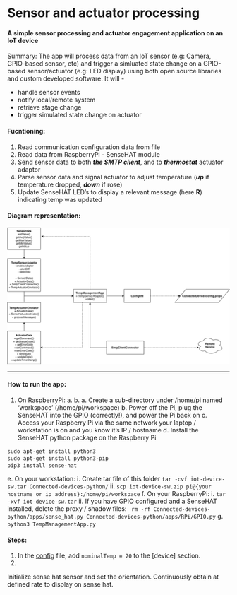 # Sensor and actuator processing
#### A simple sensor processing and actuator engagement application on an IoT device
Summary: The app will process data from an IoT sensor (e.g: Camera, GPIO-based sensor, etc) and trigger a simluated state change on a GPIO-based sensor/actuator (e.g: LED display) using both open source libraries and custom developed software. It will - 
- handle sensor events
- notify local/remote system
- retrieve stage change
- trigger simulated state change on actuator

#### Fucntioning: 
1. Read communication configuration data from file
2. Read data from RaspberryPi - SenseHAT module
3. Send sensor data to both **_the SMTP client_**, and to **_thermostat_** actuator adaptor
4. Parse sensor data and signal actuator to adjust temperature (**_up_** if temperature dropped, **_down_** if rose)
5. Update SenseHAT LED’s to display a relevant message (here **R**) indicating temp was updated


#### Diagram representation:
![alt text](https://github.com/Adhira-Deogade/Connected-devices-python/blob/master/apps/labs/module03/Module03.png)
___

#### How to run the app:
1. On RaspberryPi:
    a. 
    b. 
 a. Create a sub-directory under /home/pi named ‘workspace’ (/home/pi/workspace)
 b. Power off the Pi, plug the SenseHAT into the GPIO (correctly!), and power the Pi back on
 c. Access your Raspberry Pi via the same network your laptop / workstation is on and you know it’s IP / hostname
 d. Install the SenseHAT python package on the Raspberry Pi
  ```
  sudo apt-get install python3
  sudo apt-get install python3-pip
  pip3 install sense-hat
  ```
  e. On your workstation:
    i. Create tar file of this folder ```tar -cvf iot-device-sw.tar Connected-devices-python/```
    ii. ```scp iot-device-sw.zip pi@{your hostname or ip address}:/home/pi/workspace```
  f. On your RaspberryPi:
    i. ```tar -xvf iot-device-sw.tar```
    ii. If you have GPIO configured and a SenseHAT installed, delete the proxy / shadow files:
    ``` rm -rf Connected-devices-python/apps/sense_hat.py Connected-devices-python/apps/RPi/GPIO.py```
  g. ```python3 TempManagementApp.py```
  

#### Steps:
1. In the [config](https://github.com/Adhira-Deogade/Connected-devices-python/blob/master/config/ConnectedDevicesConfig.props) file, add ```nominalTemp = 20``` to the [device] section.
2. 
Initialize sense hat sensor and set the orientation. Continuously obtain at defined rate to display on sense hat.
